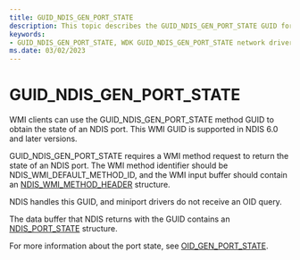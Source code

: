 ```yaml
---
title: GUID_NDIS_GEN_PORT_STATE
description: This topic describes the GUID_NDIS_GEN_PORT_STATE GUID for the NDIS WMI interface.
keywords:
- GUID_NDIS_GEN_PORT_STATE, WDK GUID_NDIS_GEN_PORT_STATE network drivers
ms.date: 03/02/2023
---
```


# GUID_NDIS_GEN_PORT_STATE

WMI clients can use the GUID_NDIS_GEN_PORT_STATE method GUID to obtain the state of an NDIS port. This WMI GUID is supported in NDIS 6.0 and later versions.

GUID_NDIS_GEN_PORT_STATE requires a WMI method request to return the state of an NDIS port. The WMI method identifier should be NDIS_WMI_DEFAULT_METHOD_ID, and the WMI input buffer should contain an [NDIS_WMI_METHOD_HEADER](/windows-hardware/drivers/ddi/ntddndis/ns-ntddndis-_ndis_wmi_method_header) structure.

NDIS handles this GUID, and miniport drivers do not receive an OID query.

The data buffer that NDIS returns with the GUID contains an [NDIS_PORT_STATE](./oid-gen-port-state.md) structure.

For more information about the port state, see [OID_GEN_PORT_STATE](oid-gen-port-state.md).
